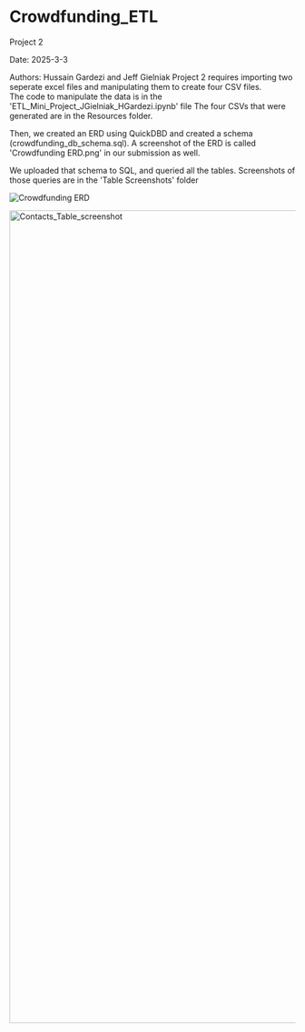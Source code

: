 # Crowdfunding_ETL
Project 2

Date: 2025-3-3

Authors: Hussain Gardezi and Jeff Gielniak
Project 2 requires importing two seperate excel files and manipulating them to create four CSV files.  
The code to manipulate the data is in the 'ETL_Mini_Project_JGielniak_HGardezi.ipynb' file
The four CSVs that were generated are in the Resources folder.

Then, we created an ERD using QuickDBD and created a schema (crowdfunding_db_schema.sql).  A screenshot of the 
ERD is called 'Crowdfunding ERD.png' in our submission as well.

We uploaded that schema to SQL, and queried all the tables.  Screenshots of those queries are in the 'Table Screenshots' folder

![Crowdfunding ERD](https://github.com/user-attachments/assets/71df2f29-471b-4b05-9483-4ce9226ae3b2)

<img width="1430" alt="Contacts_Table_screenshot" src="https://github.com/user-attachments/assets/311be2b8-bccc-48cb-a729-4bd166de7b99" />
